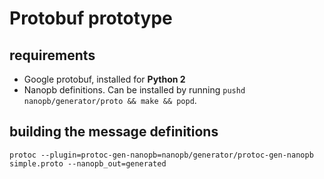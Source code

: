 # Protobuf prototype

## requirements

* Google protobuf, installed for **Python 2**
* Nanopb definitions.
    Can be installed by running `pushd nanopb/generator/proto && make && popd`.

## building the message definitions

```
protoc --plugin=protoc-gen-nanopb=nanopb/generator/protoc-gen-nanopb simple.proto --nanopb_out=generated
```
